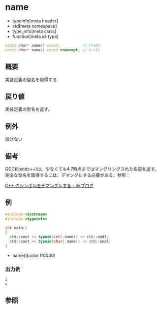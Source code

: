 # name
* typeinfo[meta header]
* std[meta namespace]
* type_info[meta class]
* function[meta id-type]

```cpp
const char* name() const;          // C++03
const char* name() const noexcept; // C++11
```

## 概要
実装定義の型名を取得する


## 戻り値
実装定義の型名を返す。


## 例外

投げない


## 備考
GCC(libstdc++)は、少なくても4.7時点まではマングリングされた名前を返す。完全な型名を取得するには、デマングルする必要がある。参照：

[C++ のシンボルをデマングルする - bkブログ](http://0xcc.net/blog/archives/000095.html)


## 例
```cpp example
#include <iostream>
#include <typeinfo>

int main()
{
  std::cout << typeid(int).name() << std::endl;
  std::cout << typeid(char).name() << std::endl;
}
```
* name()[color ff0000]

### 出力例
```
i
c
```

## 参照


